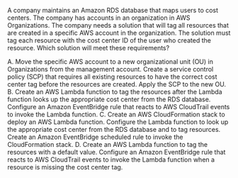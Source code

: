 A company maintains an Amazon RDS database that maps users to cost centers. The company has accounts in an organization in AWS Organizations. The company needs a solution that will tag all resources that are created in a specific AWS account in the organization. The solution must tag each resource with the cost center ID of the user who created the resource. Which solution will meet these requirements? 

A. Move the specific AWS account to a new organizational unit (OU) in Organizations from the management account. Create a service control policy (SCP) that requires all existing resources to have the correct cost center tag before the resources are created. Apply the SCP to the new OU. 
B. Create an AWS Lambda function to tag the resources after the Lambda function looks up the appropriate cost center from the RDS database. Configure an Amazon EventBridge rule that reacts to AWS CloudTrail events to invoke the Lambda function. 
C. Create an AWS CloudFormation stack to deploy an AWS Lambda function. Configure the Lambda function to look up the appropriate cost center from the RDS database and to tag resources. Create an Amazon EventBridge scheduled rule to invoke the CloudFormation stack. 
D. Create an AWS Lambda function to tag the resources with a default value. Configure an Amazon EventBridge rule that reacts to AWS CloudTrail events to invoke the Lambda function when a resource is missing the cost center tag.